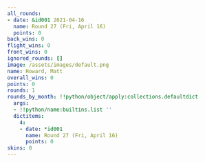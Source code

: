 ```yaml
---
all_rounds:
- date: &id001 2021-04-16
  name: Round 27 (Fri, April 16)
  points: 0
back_wins: 0
flight_wins: 0
front_wins: 0
ignored_rounds: []
image: /assets/images/default.png
name: Howard, Matt
overall_wins: 0
points: 0
rounds: 1
rounds_by_month: !!python/object/apply:collections.defaultdict
  args:
  - !!python/name:builtins.list ''
  dictitems:
    4:
    - date: *id001
      name: Round 27 (Fri, April 16)
      points: 0
skins: 0
---
```

